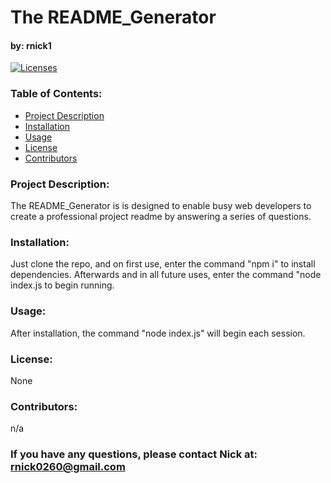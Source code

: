 # The README_Generator

#### by: rnick1

[![Licenses](https://img.shields.io/badge/License-None-blue.svg)](https://opensource.org/licenses/None)

### **Table of Contents:**
- [Project Description](#project-description)
- [Installation](#installation)
- [Usage](#usage)
- [License](#license)
- [Contributors](#contributors)

### **Project Description:**  
The README_Generator is is designed to enable busy web developers to create a professional project readme by answering a series of questions.

### **Installation:**  
Just clone the repo, and on first use, enter the command "npm i" to install dependencies. Afterwards and in all future uses, enter the command "node index.js to begin running.

### **Usage:**
After installation, the command "node index.js" will begin each session.

### **License:**
None

### **Contributors:**  
n/a

### If you have any questions, please contact Nick at: rnick0260@gmail.com